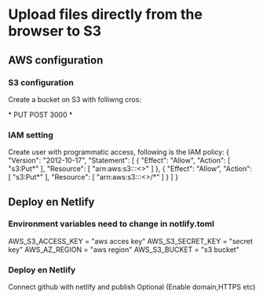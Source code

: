 # Upload files directly from the browser to S3


## AWS configuration

### S3 configuration
Create a bucket on S3 with folliwng cros:
<?xml version="1.0" encoding="UTF-8"?>
<CORSConfiguration xmlns="http://s3.amazonaws.com/doc/2006-03-01/">
<CORSRule>
    <AllowedOrigin>*</AllowedOrigin>
    <AllowedMethod>PUT</AllowedMethod>
    <AllowedMethod>POST</AllowedMethod>
    <MaxAgeSeconds>3000</MaxAgeSeconds>
    <AllowedHeader>*</AllowedHeader>
</CORSRule>
</CORSConfiguration>


### IAM setting
Create user with programmatic access, following is the IAM policy:
{
    "Version": "2012-10-17",
    "Statement": [
        {
            "Effect": "Allow",
            "Action": [
                "s3:Put*"
            ],
            "Resource": [
                "arn:aws:s3:::<<Bucket Name>>"
            ]
        },
        {
            "Effect": "Allow",
            "Action": [
                "s3:Put*"
            ],
            "Resource": [
                "arn:aws:s3:::<<Bucket Name>>/*"
            ]
        }
    ]
}

## Deploy en Netlify

### Environment variables need to change in notlify.toml
AWS_S3_ACCESS_KEY = "aws acces key"
AWS_S3_SECRET_KEY = "secret key"
AWS_AZ_REGION = "aws region"
AWS_S3_BUCKET = "s3 bucket"

### Deploy en Netlify
Connect github with netlify and publish
Optional (Enable domain,HTTPS etc)
